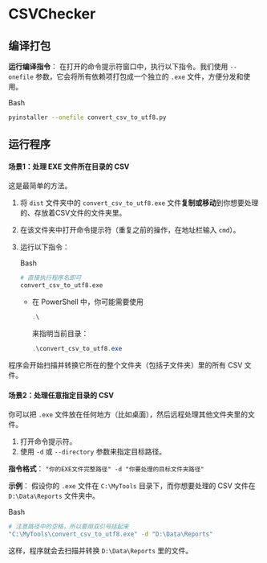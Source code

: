 # CSVChecker

## 编译打包

**运行编译指令**： 在打开的命令提示符窗口中，执行以下指令。我们使用 `--onefile` 参数，它会将所有依赖项打包成一个独立的 `.exe` 文件，方便分发和使用。

Bash

```bash
pyinstaller --onefile convert_csv_to_utf8.py
```



## 运行程序

#### 场景1：处理 EXE 文件所在目录的 CSV

这是最简单的方法。

1. 将 `dist` 文件夹中的 `convert_csv_to_utf8.exe` 文件**复制或移动**到你想要处理的、存放着CSV文件的文件夹里。

2. 在该文件夹中打开命令提示符（重复之前的操作，在地址栏输入 `cmd`）。

3. 运行以下指令：

   Bash

   ```bash
   # 直接执行程序名即可
   convert_csv_to_utf8.exe
   ```

   - 在 PowerShell 中，你可能需要使用 

     ```powershell
     .\
     ```

      来指明当前目录：

     ```powershell
     .\convert_csv_to_utf8.exe
     ```

程序会开始扫描并转换它所在的整个文件夹（包括子文件夹）里的所有 CSV 文件。

#### 场景2：处理任意指定目录的 CSV

你可以把 `.exe` 文件放在任何地方（比如桌面），然后远程处理其他文件夹里的文件。

1. 打开命令提示符。
2. 使用 `-d` 或 `--directory` 参数来指定目标路径。

**指令格式**： `"你的EXE文件完整路径" -d "你要处理的目标文件夹路径"`

**示例**： 假设你的 `.exe` 文件在 `C:\MyTools` 目录下，而你想要处理的 CSV 文件在 `D:\Data\Reports` 文件夹中。

Bash

```bash
# 注意路径中的空格，所以要用双引号括起来
"C:\MyTools\convert_csv_to_utf8.exe" -d "D:\Data\Reports"
```

这样，程序就会去扫描并转换 `D:\Data\Reports` 里的文件。